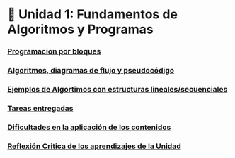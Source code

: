 # 🧩 Unidad 1: Fundamentos de Algoritmos y Programas
### [Programacion por bloques](Programacionporbloques.md)
### [Algoritmos, diagramas de flujo y pseudocódigo](Unidad1/Algoritmos.md)
### [Ejemplos de Algortimos con estructuras lineales/secuenciales](Unidad1/EjemplosAlgoritmosC.md)
### [Tareas entregadas](Unidad1/Tareasentregadas.md)
### [Dificultades en la aplicación de los contenidos](Unidad1/Dificultades.md)
### [Reflexión Critica de los aprendizajes de la Unidad](Unidad1/Reflexion.md)

